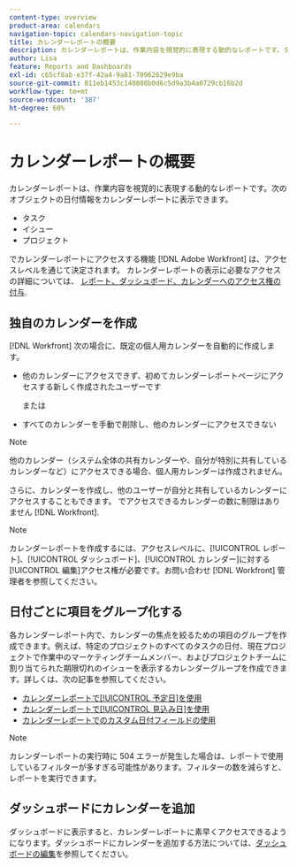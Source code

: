 ```yaml
---
content-type: overview
product-area: calendars
navigation-topic: calendars-navigation-topic
title: カレンダーレポートの概要
description: カレンダーレポートは、作業内容を視覚的に表現する動的なレポートです。タスク、タスクおよびプロジェクトに関する日付情報をカレンダーレポートに表示できます。
author: Lisa
feature: Reports and Dashboards
exl-id: c65cf8ab-e37f-42a4-9a81-70962629e9ba
source-git-commit: 811eb1453c140808b0d6c5d9a3b4a0729cb16b2d
workflow-type: tm+mt
source-wordcount: '387'
ht-degree: 60%

---
```


# カレンダーレポートの概要

<!-- Audited: 01/2024 -->

カレンダーレポートは、作業内容を視覚的に表現する動的なレポートです。次のオブジェクトの日付情報をカレンダーレポートに表示できます。

* タスク
* イシュー
* プロジェクト

でカレンダーレポートにアクセスする機能 [!DNL Adobe Workfront] は、アクセスレベルを通じて決定されます。 カレンダーレポートの表示に必要なアクセスの詳細については、 [レポート、ダッシュボード、カレンダーへのアクセス権の付与](../../../administration-and-setup/add-users/configure-and-grant-access/grant-access-reports-dashboards-calendars.md).

## 独自のカレンダーを作成

[!DNL Workfront] 次の場合に、既定の個人用カレンダーを自動的に作成します。

* 他のカレンダーにアクセスできず、初めてカレンダーレポートページにアクセスする新しく作成されたユーザーです

  または

* すべてのカレンダーを手動で削除し、他のカレンダーにアクセスできない

>[!NOTE]
>
>他のカレンダー（システム全体の共有カレンダーや、自分が特別に共有しているカレンダーなど）にアクセスできる場合、個人用カレンダーは作成されません。

さらに、カレンダーを作成し、他のユーザーが自分と共有しているカレンダーにアクセスすることもできます。 でアクセスできるカレンダーの数に制限はありません [!DNL Workfront].

>[!NOTE]
>
>カレンダーレポートを作成するには、アクセスレベルに、[!UICONTROL レポート]、[!UICONTROL ダッシュボード]、[!UICONTROL カレンダー]に対する[!UICONTROL 編集]アクセス権が必要です。お問い合わせ [!DNL Workfront] 管理者を参照してください。

## 日付ごとに項目をグループ化する

各カレンダーレポート内で、カレンダーの焦点を絞るための項目のグループを作成できます。例えば、特定のプロジェクトのすべてのタスクの日付、現在プロジェクトで作業中のマーケティングチームメンバー、およびプロジェクトチームに割り当てられた期限切れのイシューを表示するカレンダーグループを作成できます。詳しくは、次の記事を参照してください。

* [カレンダーレポートで[!UICONTROL 予定日]を使用](../../../reports-and-dashboards/reports/calendars/use-planned-dates.md)
* [カレンダーレポートで[!UICONTROL 見込み日]を使用](../../../reports-and-dashboards/reports/calendars/use-projected-dates.md)
* [カレンダーレポートでのカスタム日付フィールドの使用](../../../reports-and-dashboards/reports/calendars/use-custom-dates.md)

>[!NOTE]
>
>カレンダーレポートの実行時に 504 エラーが発生した場合は、レポートで使用しているフィルターが多すぎる可能性があります。フィルターの数を減らすと、レポートを実行できます。

## ダッシュボードにカレンダーを追加

ダッシュボードに表示すると、カレンダーレポートに素早くアクセスできるようになります。ダッシュボードにカレンダーを追加する方法については、[ダッシュボードの編集](../../../reports-and-dashboards/dashboards/creating-and-managing-dashboards/edit-dashboard.md)を参照してください。
